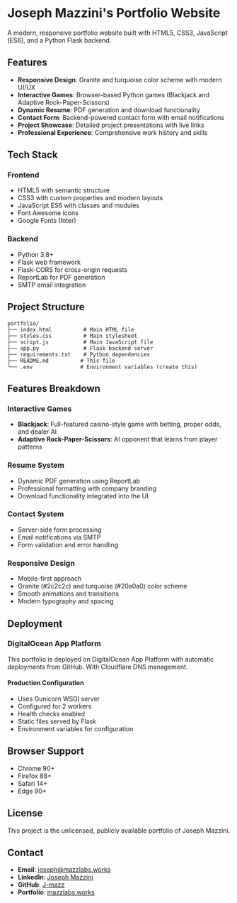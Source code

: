 # Joseph Mazzini's Portfolio Website

A modern, responsive portfolio website built with HTML5, CSS3, JavaScript (ES6), and a Python Flask backend.

## Features

- **Responsive Design**: Granite and turquoise color scheme with modern UI/UX
- **Interactive Games**: Browser-based Python games (Blackjack and Adaptive Rock-Paper-Scissors)
- **Dynamic Resume**: PDF generation and download functionality
- **Contact Form**: Backend-powered contact form with email notifications
- **Project Showcase**: Detailed project presentations with live links
- **Professional Experience**: Comprehensive work history and skills

## Tech Stack

### Frontend
- HTML5 with semantic structure
- CSS3 with custom properties and modern layouts
- JavaScript ES6 with classes and modules
- Font Awesome icons
- Google Fonts (Inter)

### Backend
- Python 3.8+
- Flask web framework
- Flask-CORS for cross-origin requests
- ReportLab for PDF generation
- SMTP email integration


## Project Structure

```
portfolio/
├── index.html          # Main HTML file
├── styles.css          # Main stylesheet
├── script.js           # Main JavaScript file
├── app.py              # Flask backend server
├── requirements.txt    # Python dependencies
├── README.md          # This file
└── .env               # Environment variables (create this)
```

## Features Breakdown

### Interactive Games
- **Blackjack**: Full-featured casino-style game with betting, proper odds, and dealer AI
- **Adaptive Rock-Paper-Scissors**: AI opponent that learns from player patterns

### Resume System
- Dynamic PDF generation using ReportLab
- Professional formatting with company branding
- Download functionality integrated into the UI

### Contact System
- Server-side form processing
- Email notifications via SMTP
- Form validation and error handling

### Responsive Design
- Mobile-first approach
- Granite (#2c2c2c) and turquoise (#20a0a0) color scheme
- Smooth animations and transitions
- Modern typography and spacing

## Deployment

### DigitalOcean App Platform

This portfolio is deployed on DigitalOcean App Platform with automatic deployments from GitHub. With Cloudflare DNS management.

#### Production Configuration

- Uses Gunicorn WSGI server
- Configured for 2 workers
- Health checks enabled
- Static files served by Flask
- Environment variables for configuration

## Browser Support

- Chrome 90+
- Firefox 88+
- Safari 14+
- Edge 90+

## License

This project is the unlicensed, publicly available portfolio of Joseph Mazzini.

## Contact

- **Email**: joseph@mazzlabs.works
- **LinkedIn**: [Joseph Mazzini](https://www.linkedin.com/in/joseph-mazzini-357b62348)
- **GitHub**: [J-mazz](https://github.com/J-mazz)
- **Portfolio**: [mazzlabs.works](https://www.mazzlabs.works)
